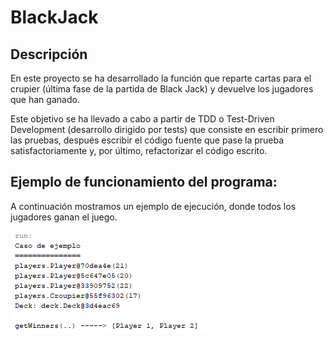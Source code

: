 # BlackJack

## Descripción 

En este proyecto se ha desarrollado la función que reparte cartas para el crupier (última fase de la partida de Black Jack) y devuelve los jugadores que han ganado.

Este objetivo se ha llevado a cabo a partir de TDD o Test-Driven Development (desarrollo dirigido por tests) que consiste en escribir primero las pruebas, después escribir el código fuente que pase la prueba satisfactoriamente y, por último, refactorizar el código escrito.

## Ejemplo de funcionamiento del programa:

A continuación mostramos un ejemplo de ejecución, donde todos los jugadores ganan el juego.

![Ejemplo BlackJack](https://github.com/FerPellicerKatas/BlackJack/blob/master/imagenEjemplo/Resultado%20BlackJack.png)
